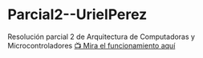 # Parcial2--UrielPerez
Resolución parcial 2 de Arquitectura de Computadoras y Microcontroladores
[📺 Mira el funcionamiento aquí](https://youtu.be/H2counbQ6uA)
